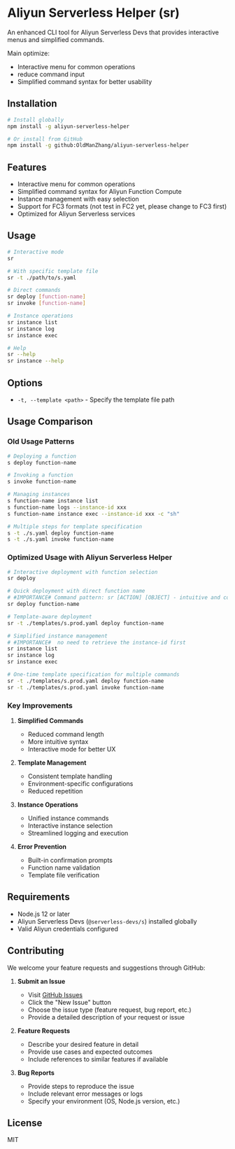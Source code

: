 # Aliyun Serverless Helper (sr)

An enhanced CLI tool for Aliyun Serverless Devs that provides interactive menus and simplified commands.

Main optimize:
* Interactive menu for common operations
* reduce command input
* Simplified command syntax for better usability


## Installation

```bash
# Install globally
npm install -g aliyun-serverless-helper

# Or install from GitHub
npm install -g github:OldManZhang/aliyun-serverless-helper
```

## Features

- Interactive menu for common operations
- Simplified command syntax for Aliyun Function Compute
- Instance management with easy selection
- Support for FC3 formats (not test in FC2 yet, please change to FC3 first)
- Optimized for Aliyun Serverless services

## Usage

```bash
# Interactive mode
sr

# With specific template file
sr -t ./path/to/s.yaml

# Direct commands
sr deploy [function-name]
sr invoke [function-name]

# Instance operations
sr instance list
sr instance log
sr instance exec

# Help
sr --help
sr instance --help
```

## Options

- `-t, --template <path>` - Specify the template file path

## Usage Comparison

### Old Usage Patterns
```bash
# Deploying a function
s deploy function-name

# Invoking a function
s invoke function-name

# Managing instances
s function-name instance list
s function-name logs --instance-id xxx
s function-name instance exec --instance-id xxx -c "sh"

# Multiple steps for template specification
s -t ./s.yaml deploy function-name
s -t ./s.yaml invoke function-name
```

### Optimized Usage with Aliyun Serverless Helper
```bash
# Interactive deployment with function selection
sr deploy

# Quick deployment with direct function name
# #IMPORTANCE# Command pattern: sr [ACTION] [OBJECT] - intuitive and consistent syntax
sr deploy function-name

# Template-aware deployment
sr -t ./templates/s.prod.yaml deploy function-name

# Simplified instance management
# #IMPORTANCE#  no need to retrieve the instance-id first
sr instance list
sr instance log
sr instance exec

# One-time template specification for multiple commands
sr -t ./templates/s.prod.yaml deploy function-name
sr -t ./templates/s.prod.yaml invoke function-name
```

### Key Improvements
1. **Simplified Commands**
   - Reduced command length
   - More intuitive syntax
   - Interactive mode for better UX

2. **Template Management**
   - Consistent template handling
   - Environment-specific configurations
   - Reduced repetition

3. **Instance Operations**
   - Unified instance commands
   - Interactive instance selection
   - Streamlined logging and execution

4. **Error Prevention**
   - Built-in confirmation prompts
   - Function name validation
   - Template file verification

## Requirements

- Node.js 12 or later
- Aliyun Serverless Devs (`@serverless-devs/s`) installed globally
- Valid Aliyun credentials configured

## Contributing

We welcome your feature requests and suggestions through GitHub:

1. **Submit an Issue**
   - Visit [GitHub Issues](https://github.com/OldManZhang/aliyun-serverless-helper/issues)
   - Click the "New Issue" button
   - Choose the issue type (feature request, bug report, etc.)
   - Provide a detailed description of your request or issue

2. **Feature Requests**
   - Describe your desired feature in detail
   - Provide use cases and expected outcomes
   - Include references to similar features if available

3. **Bug Reports**
   - Provide steps to reproduce the issue
   - Include relevant error messages or logs
   - Specify your environment (OS, Node.js version, etc.)

## License

MIT
